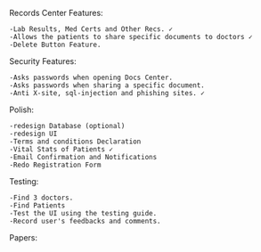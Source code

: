 Records Center Features:

	-Lab Results, Med Certs and Other Recs. ✓
	-Allows the patients to share specific documents to doctors ✓
	-Delete Button Feature.

Security Features:

	-Asks passwords when opening Docs Center.
	-Asks passwords when sharing a specific document.
	-Anti X-site, sql-injection and phishing sites. ✓

Polish:

	-redesign Database (optional)
	-redesign UI
	-Terms and conditions Declaration
	-Vital Stats of Patients ✓
	-Email Confirmation and Notifications
	-Redo Registration Form

Testing:

	-Find 3 doctors.
	-Find Patients
	-Test the UI using the testing guide.
	-Record user's feedbacks and comments.
  
Papers:

